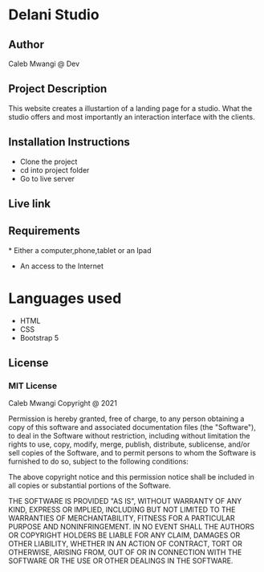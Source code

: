 # Delani Studio

## Author
Caleb Mwangi @ Dev

## Project Description 
This website creates a illustartion of a landing page for a studio. What the studio offers and most importantly an interaction interface with the clients.

## Installation Instructions 
* Clone the project
* cd into project folder
* Go to live server

## Live link


## Requirements
​* Either a computer,phone,tablet or an Ipad​
* An access to the Internet​

# Languages used 
* HTML
* CSS
* Bootstrap 5

## License
### MIT License


Caleb Mwangi Copyright @ 2021 

Permission is hereby granted, free of charge, to any person obtaining a copy
of this software and associated documentation files (the "Software"), to deal
in the Software without restriction, including without limitation the rights
to use, copy, modify, merge, publish, distribute, sublicense, and/or sell
copies of the Software, and to permit persons to whom the Software is
furnished to do so, subject to the following conditions:

The above copyright notice and this permission notice shall be included in all
copies or substantial portions of the Software.

THE SOFTWARE IS PROVIDED "AS IS", WITHOUT WARRANTY OF ANY KIND, EXPRESS OR
IMPLIED, INCLUDING BUT NOT LIMITED TO THE WARRANTIES OF MERCHANTABILITY,
FITNESS FOR A PARTICULAR PURPOSE AND NONINFRINGEMENT. IN NO EVENT SHALL THE
AUTHORS OR COPYRIGHT HOLDERS BE LIABLE FOR ANY CLAIM, DAMAGES OR OTHER
LIABILITY, WHETHER IN AN ACTION OF CONTRACT, TORT OR OTHERWISE, ARISING FROM,
OUT OF OR IN CONNECTION WITH THE SOFTWARE OR THE USE OR OTHER DEALINGS IN THE
SOFTWARE.
